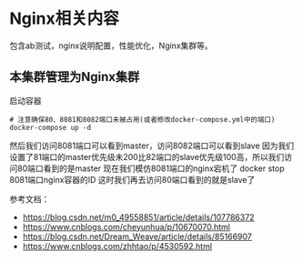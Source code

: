 # Nginx相关内容
包含ab测试，nginx说明配置，性能优化，Nginx集群等。
## 本集群管理为Nginx集群

启动容器	
```
# 注意确保80、8081和8082端口未被占用(或者修改docker-compose.yml中的端口)
docker-compose up -d
```

然后我们访问8081端口可以看到master，访问8082端口可以看到slave
因为我们设置了81端口的master优先级未200比82端口的slave优先级100高，所以我们访问80端口看到的是master
现在我们模仿8081端口的nginx宕机了
docker stop 8081端口nginx容器的ID
这时我们再去访问80端口看到的就是slave了


参考文档：
* <https://blog.csdn.net/m0_49558851/article/details/107786372>
* <https://www.cnblogs.com/cheyunhua/p/10670070.html>
* <https://blog.csdn.net/Dream_Weave/article/details/85166907>
* <https://www.cnblogs.com/zhhtao/p/4530592.html>